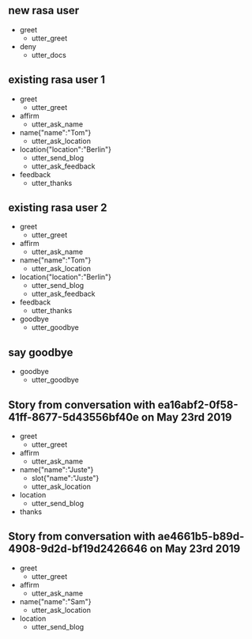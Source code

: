 ## new rasa user
* greet
  - utter_greet
* deny
  - utter_docs

## existing rasa user 1
* greet
  - utter_greet
* affirm
  - utter_ask_name
* name{"name":"Tom"}
  - utter_ask_location
* location{"location":"Berlin"}
  - utter_send_blog
  - utter_ask_feedback
* feedback
  - utter_thanks

## existing rasa user 2
* greet
  - utter_greet
* affirm
  - utter_ask_name
* name{"name":"Tom"}
  - utter_ask_location
* location{"location":"Berlin"}
  - utter_send_blog
  - utter_ask_feedback
* feedback
  - utter_thanks
* goodbye
  - utter_goodbye

## say goodbye
* goodbye
  - utter_goodbye

## Story from conversation with ea16abf2-0f58-41ff-8677-5d43556bf40e on May 23rd 2019

* greet
    - utter_greet
* affirm
    - utter_ask_name
* name{"name":"Juste"}
    - slot{"name":"Juste"}
    - utter_ask_location
* location
    - utter_send_blog
* thanks

## Story from conversation with ae4661b5-b89d-4908-9d2d-bf19d2426646 on May 23rd 2019

* greet
    - utter_greet
* affirm
    - utter_ask_name
* name{"name":"Sam"}
    - utter_ask_location
* location
    - utter_send_blog
